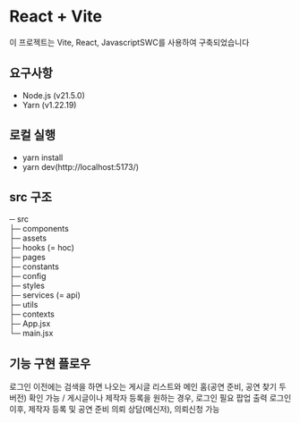 # React + Vite
이 프로젝트는 Vite, React, JavascriptSWC를 사용하여 구축되었습니다

## 요구사항
- Node.js (v21.5.0)
- Yarn (v1.22.19)

## 로컬 실행
- yarn install
- yarn dev(http://localhost:5173/)

## src 구조
─ src</br>
 ├─ components</br>
 ├─ assets </br>
 ├─ hooks (= hoc)</br>
 ├─ pages</br>
 ├─ constants</br>
 ├─ config</br>
 ├─ styles</br>
 ├─ services (= api)</br>
 ├─ utils</br>
 ├─ contexts</br>
 ├─ App.jsx</br>
 └─ main.jsx</br>

## 기능 구현 플로우
로그인 이전에는 검색을 하면 나오는 게시글 리스트와 메인 홈(공연 준비, 공연 찾기 두 버전) 확인 가능 / 게시글이나 제작자 등록을 원하는 경우, 로그인 필요 팝업 출력
로그인 이후, 제작자 등록 및 공연 준비 의뢰 상담(메신저), 의뢰신청 가능
